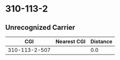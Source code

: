 # 310-113-2
## Unrecognized Carrier


| CGI | Nearest CGI | Distance |
|-----|-------------|----------|
| 310-113-2-507 |  | 0.0 |
